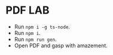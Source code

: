 # PDF LAB

- Run `npm i -g ts-node`.
- Run `npm i`.
- Run `npm run gen`.
- Open PDF and gasp with amazement.
